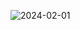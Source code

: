 ![2024-02-01](https://github.com/RodrigoNet0/page-watch/assets/134714036/34629aea-73e1-489b-8637-fbbb3857a855)

